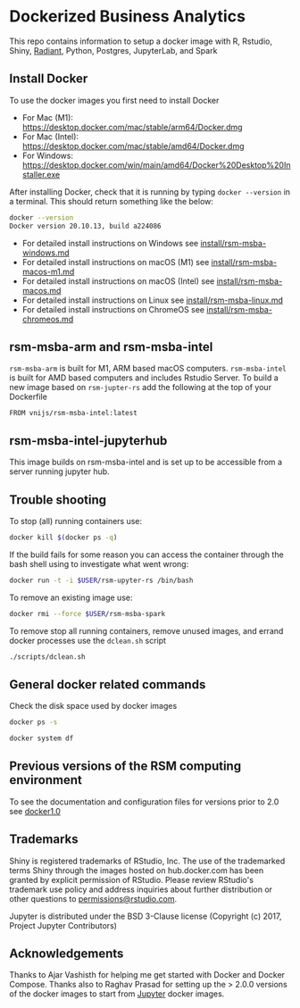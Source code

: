 Dockerized Business Analytics
==================================

This repo contains information to setup a docker image with R, Rstudio, Shiny, [Radiant](https://radiant-rstats/radiant), Python, Postgres, JupyterLab, and Spark

## Install Docker

To use the docker images you first need to install Docker

* For Mac (M1): https://desktop.docker.com/mac/stable/arm64/Docker.dmg
* For Mac (Intel): https://desktop.docker.com/mac/stable/amd64/Docker.dmg
* For Windows: https://desktop.docker.com/win/main/amd64/Docker%20Desktop%20Installer.exe

After installing Docker, check that it is running by typing `docker --version` in a terminal. This should return something like the below:

```bash
docker --version
Docker version 20.10.13, build a224086
```

* For detailed install instructions on Windows see [install/rsm-msba-windows.md](install/rsm-msba-windows.md)
* For detailed install instructions on macOS (M1) see [install/rsm-msba-macos-m1.md](install/rsm-msba-macos-m1.md)
* For detailed install instructions on macOS (Intel) see [install/rsm-msba-macos.md](install/rsm-msba-macos.md)
* For detailed install instructions on Linux see [install/rsm-msba-linux.md](install/rsm-msba-linux.md)
* For detailed install instructions on ChromeOS see [install/rsm-msba-chromeos.md](install/rsm-msba-chromeos.md)

## rsm-msba-arm and rsm-msba-intel

`rsm-msba-arm` is built for M1, ARM based macOS computers. `rsm-msba-intel` is built for AMD based computers and includes Rstudio Server. To build a new image based on `rsm-jupter-rs` add the following at the top of your Dockerfile

```
FROM vnijs/rsm-msba-intel:latest
```

## rsm-msba-intel-jupyterhub

This image builds on rsm-msba-intel and is set up to be accessible from a server running jupyter hub.

## Trouble shooting

To stop (all) running containers use:

```bash
docker kill $(docker ps -q)
```

If the build fails for some reason you can access the container through the bash shell using to investigate what went wrong:

```sh
docker run -t -i $USER/rsm-upyter-rs /bin/bash
```

To remove an existing image use:

```sh
docker rmi --force $USER/rsm-msba-spark
```

To remove stop all running containers, remove unused images, and errand docker processes use the `dclean.sh` script

```sh
./scripts/dclean.sh
```

## General docker related commands

Check the disk space used by docker images

```bash
docker ps -s
```

```bash
docker system df
```

## Previous versions of the RSM computing environment

To see the documentation and configuration files for versions prior to 2.0 see <a href="https://github.com/radiant-rstats/docker/tree/docker1.0" target="_blank">docker1.0</a>

<!--
## Future development

1.  Each docker image should have its own Github repository
2.  Each of those repositories should be linked to a corresponding Dockerhub repository (these Dockerhub repositories can be part of an _organization_) which will run automated builds every time a change is pushed to the Dockerfile in the Github repository
3.  Each repository will have different branches, and the branch names will correspond to the docker image tags. Automated build rules in Dockerhub can be specified to use the Github repository branch names for the corresponding image tags.
-->

## Trademarks

Shiny is registered trademarks of RStudio, Inc. The use of the trademarked terms Shiny through the images hosted on hub.docker.com has been granted by explicit permission of RStudio. Please review RStudio's trademark use policy and address inquiries about further distribution or other questions to permissions@rstudio.com.

Jupyter is distributed under the BSD 3-Clause license (Copyright (c) 2017, Project Jupyter Contributors)

## Acknowledgements

Thanks to Ajar Vashisth for helping me get started with Docker and Docker Compose. Thanks also to Raghav Prasad for setting up the > 2.0.0 versions of the docker images to start from <a href="https://github.com/jupyter/docker-stacks" target="_blank">Jupyter</a> docker images.
